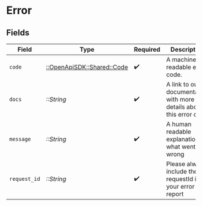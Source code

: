 # Error


## Fields

| Field                                                               | Type                                                                | Required                                                            | Description                                                         | Example                                                             |
| ------------------------------------------------------------------- | ------------------------------------------------------------------- | ------------------------------------------------------------------- | ------------------------------------------------------------------- | ------------------------------------------------------------------- |
| `code`                                                              | [::OpenApiSDK::Shared::Code](../../models/shared/code.md)           | :heavy_check_mark:                                                  | A machine readable error code.                                      | UNAUTHORIZED                                                        |
| `docs`                                                              | *::String*                                                          | :heavy_check_mark:                                                  | A link to our documentation with more details about this error code | https://bannerify.co/docs/api-reference/errors/code/UNAUTHORIZED    |
| `message`                                                           | *::String*                                                          | :heavy_check_mark:                                                  | A human readable explanation of what went wrong                     |                                                                     |
| `request_id`                                                        | *::String*                                                          | :heavy_check_mark:                                                  | Please always include the requestId in your error report            | req:1234                                                            |